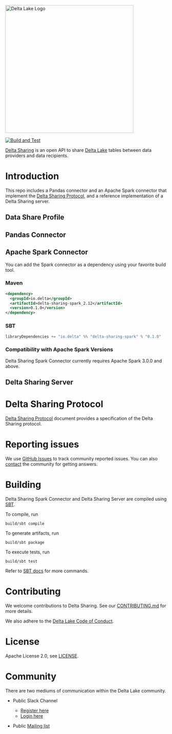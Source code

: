 <img src="https://docs.delta.io/latest/_static/delta-lake-white.png" width="400" alt="Delta Lake Logo"></img>

[![Build and Test](https://github.com/delta-io/delta-sharing/actions/workflows/build-and-test.yml/badge.svg)](https://github.com/delta-io/delta-sharing/actions/workflows/build-and-test.yml)

[Delta Sharing](https://delta.io/sharing) is an open API to share [Delta Lake](https://delta.io/) tables between data providers and data recipients.

# Introduction

This repo includes a Pandas connector and an Apache Spark connector that implement the [Delta Sharing Protocol](PROTOCOL.md), and a reference implementation of a Delta Sharing server.

## Data Share Profile



## Pandas Connector


## Apache Spark Connector

You can add the Spark connector as a dependency using your favorite build tool.

### Maven

```xml
<dependency>
  <groupId>io.delta</groupId>
  <artifactId>delta-sharing-spark_2.12</artifactId>
  <version>0.1.0</version>
</dependency>
```

### SBT

```scala
libraryDependencies += "io.delta" %% "delta-sharing-spark" % "0.1.0"
```
### Compatibility with Apache Spark Versions

Delta Sharing Spark Connector currently requires Apache Spark 3.0.0 and above.

## Delta Sharing Server


# Delta Sharing Protocol

[Delta Sharing Protocol](PROTOCOL.md) document provides a specification of the Delta Sharing protocol.

# Reporting issues

We use [GitHub Issues](https://github.com/delta-io/delta-sharing/issues) to track community reported issues. You can also [contact](#community) the community for getting answers.

# Building

Delta Sharing Spark Connector and Delta Sharing Server are compiled using [SBT](https://www.scala-sbt.org/1.x/docs/Command-Line-Reference.html).

To compile, run

    build/sbt compile

To generate artifacts, run

    build/sbt package

To execute tests, run

    build/sbt test

Refer to [SBT docs](https://www.scala-sbt.org/1.x/docs/Command-Line-Reference.html) for more commands.

# Contributing 
We welcome contributions to Delta Sharing. See our [CONTRIBUTING.md](CONTRIBUTING.md) for more details.

We also adhere to the [Delta Lake Code of Conduct](CODE_OF_CONDUCT.md).

# License
Apache License 2.0, see [LICENSE](LICENSE.txt).

# Community

There are two mediums of communication within the Delta Lake community.

- Public Slack Channel
  - [Register here](https://dbricks.co/delta-users-slack)
  - [Login here](https://delta-users.slack.com/)

- Public [Mailing list](https://groups.google.com/forum/#!forum/delta-users)
